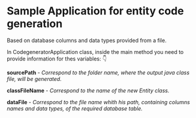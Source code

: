 # Sample Application for entity code generation 

Based on database columns and data types provided from a file.

In CodegeneratorApplication class, inside the main method you need to provide information for thes variables: :point_down:

**sourcePath** - *Correspond to the folder name, where the output java class file, will be generated.*

**classFileName** - *Correspond to the name of the new Entity class.*

**dataFile** - *Correspond to the file name whith his path, containing columns names and data types, of the required database table.* 